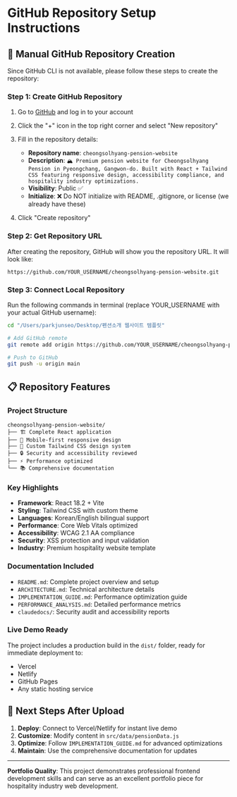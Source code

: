 # GitHub Repository Setup Instructions

## 🎯 Manual GitHub Repository Creation

Since GitHub CLI is not available, please follow these steps to create the repository:

### Step 1: Create GitHub Repository
1. Go to [GitHub](https://github.com) and log in to your account
2. Click the "+" icon in the top right corner and select "New repository"
3. Fill in the repository details:
   - **Repository name**: `cheongsolhyang-pension-website`
   - **Description**: `🏔️ Premium pension website for Cheongsolhyang Pension in Pyeongchang, Gangwon-do. Built with React + Tailwind CSS featuring responsive design, accessibility compliance, and hospitality industry optimizations.`
   - **Visibility**: Public ✅
   - **Initialize**: ❌ Do NOT initialize with README, .gitignore, or license (we already have these)

4. Click "Create repository"

### Step 2: Get Repository URL
After creating the repository, GitHub will show you the repository URL. It will look like:
```
https://github.com/YOUR_USERNAME/cheongsolhyang-pension-website.git
```

### Step 3: Connect Local Repository
Run the following commands in terminal (replace YOUR_USERNAME with your actual GitHub username):

```bash
cd "/Users/parkjunseo/Desktop/펜션소개 웹사이트 템플릿"

# Add GitHub remote
git remote add origin https://github.com/YOUR_USERNAME/cheongsolhyang-pension-website.git

# Push to GitHub
git push -u origin main
```

## 📋 Repository Features

### Project Structure
```
cheongsolhyang-pension-website/
├── 🏗️ Complete React application
├── 📱 Mobile-first responsive design
├── 🎨 Custom Tailwind CSS design system
├── 🔒 Security and accessibility reviewed
├── ⚡ Performance optimized
└── 📚 Comprehensive documentation
```

### Key Highlights
- **Framework**: React 18.2 + Vite
- **Styling**: Tailwind CSS with custom theme
- **Languages**: Korean/English bilingual support
- **Performance**: Core Web Vitals optimized
- **Accessibility**: WCAG 2.1 AA compliance
- **Security**: XSS protection and input validation
- **Industry**: Premium hospitality website template

### Documentation Included
- `README.md`: Complete project overview and setup
- `ARCHITECTURE.md`: Technical architecture details
- `IMPLEMENTATION_GUIDE.md`: Performance optimization guide
- `PERFORMANCE_ANALYSIS.md`: Detailed performance metrics
- `claudedocs/`: Security audit and accessibility reports

### Live Demo Ready
The project includes a production build in the `dist/` folder, ready for immediate deployment to:
- Vercel
- Netlify
- GitHub Pages
- Any static hosting service

## 🚀 Next Steps After Upload

1. **Deploy**: Connect to Vercel/Netlify for instant live demo
2. **Customize**: Modify content in `src/data/pensionData.js`
3. **Optimize**: Follow `IMPLEMENTATION_GUIDE.md` for advanced optimizations
4. **Maintain**: Use the comprehensive documentation for updates

---

**Portfolio Quality**: This project demonstrates professional frontend development skills and can serve as an excellent portfolio piece for hospitality industry web development.